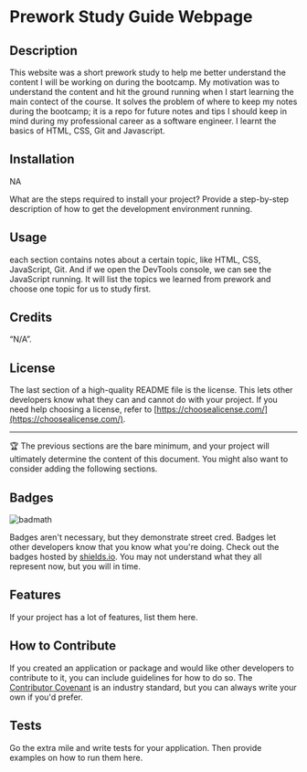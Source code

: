 # Prework Study Guide Webpage

## Description
This website was a short prework study to help me better understand the content I will be working on during the bootcamp. My motivation was to understand the content and hit the ground running when I start learning the main contect of the course. It solves the problem of where to keep my notes during the bootcamp; it is a repo for future notes and tips I should keep in mind during my professional career as a software engineer. I learnt the basics of HTML, CSS, Git and Javascript.

## Installation
NA 

What are the steps required to install your project? Provide a step-by-step description of how to get the development environment running.

## Usage
each section contains notes about a certain topic, like HTML, CSS, JavaScript, Git. And if we open the DevTools console, we can see the JavaScript running. It will list the topics we learned from prework and choose one topic for us to study first.

## Credits
“N/A”.

## License

The last section of a high-quality README file is the license. This lets other developers know what they can and cannot do with your project. If you need help choosing a license, refer to [https://choosealicense.com/](https://choosealicense.com/).

---

🏆 The previous sections are the bare minimum, and your project will ultimately determine the content of this document. You might also want to consider adding the following sections.

## Badges

![badmath](https://img.shields.io/github/languages/top/nielsenjared/badmath)

Badges aren't necessary, but they demonstrate street cred. Badges let other developers know that you know what you're doing. Check out the badges hosted by [shields.io](https://shields.io/). You may not understand what they all represent now, but you will in time.

## Features

If your project has a lot of features, list them here.

## How to Contribute

If you created an application or package and would like other developers to contribute to it, you can include guidelines for how to do so. The [Contributor Covenant](https://www.contributor-covenant.org/) is an industry standard, but you can always write your own if you'd prefer.

## Tests

Go the extra mile and write tests for your application. Then provide examples on how to run them here.
